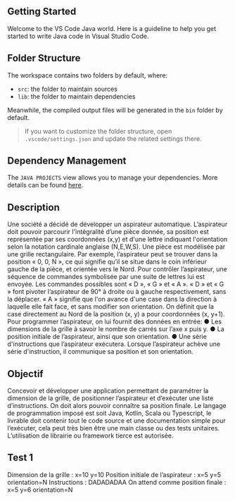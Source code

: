 ## Getting Started

Welcome to the VS Code Java world. Here is a guideline to help you get started to write Java code in Visual Studio Code.

## Folder Structure

The workspace contains two folders by default, where:

- `src`: the folder to maintain sources
- `lib`: the folder to maintain dependencies

Meanwhile, the compiled output files will be generated in the `bin` folder by default.

> If you want to customize the folder structure, open `.vscode/settings.json` and update the related settings there.

## Dependency Management

The `JAVA PROJECTS` view allows you to manage your dependencies. More details can be found [here](https://github.com/microsoft/vscode-java-dependency#manage-dependencies).

## Description

Une société a décidé de développer un aspirateur automatique.
L’aspirateur doit pouvoir parcourir l'intégralité d’une pièce donnée, sa position est représentée par ses
coordonnées (x,y) et d'une lettre indiquant l'orientation selon la notation cardinale anglaise (N,E,W,S).
Une pièce est modélisée par une grille rectangulaire.
Par exemple, l’aspirateur peut se trouver dans la position « 0, 0, N », ce qui signifie qu’il se situe dans le
coin inférieur gauche de la pièce, et orientée vers le Nord.
Pour contrôler l’aspirateur, une séquence de commandes symbolisée par une suite de lettres lui est
envoyée. Les commandes possibles sont « D », « G » et « A ». « D » et « G » font pivoter l’aspirateur de
90° à droite ou à gauche respectivement, sans la déplacer. « A » signifie que l'on avance d'une case
dans la direction à laquelle elle fait face, et sans modifier son orientation.
On définit que la case directement au Nord de la position (x, y) a pour coordonnées (x, y+1).
Pour programmer l’aspirateur, on lui fournit des données en entrée:
● Les dimensions de la grille à savoir le nombre de carrés sur l’axe x puis y.
● La position initiale de l’aspirateur, ainsi que son orientation.
● Une série d'instructions que l’aspirateur exécutera.
Lorsque l’aspirateur achève une série d'instruction, il communique sa position et son orientation.

## Objectif
Concevoir et développer une application permettant de paramétrer la dimension de la grille, de
positionner l’aspirateur et d’exécuter une liste d’instructions. On doit alors pouvoir connaître sa
position finale.
Le langage de programmation imposé est soit Java, Kotlin, Scala ou Typescript, le livrable doit contenir
tout le code source et une documentation simple pour l’exécuter, cela peut très bien être une main
classe ou des tests unitaires. L’utilisation de librairie ou framework tierce est autorisée.

## Test 1
Dimension de la grille : x=10 y=10
Position initiale de l’aspirateur : x=5 y=5 orientation=N
Instructions : DADADADAA
On attend comme position finale : x=5 y=6 orientation=N
